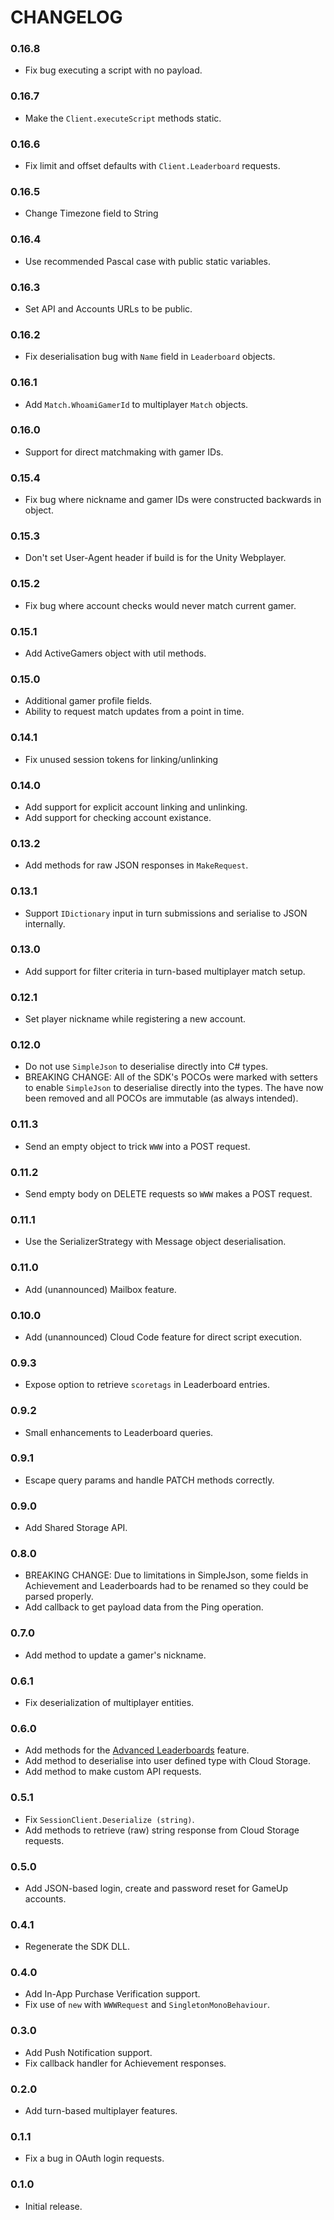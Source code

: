 CHANGELOG
=========

### 0.16.8

* Fix bug executing a script with no payload.

### 0.16.7

* Make the `Client.executeScript` methods static.

### 0.16.6

* Fix limit and offset defaults with `Client.Leaderboard` requests.

### 0.16.5

* Change Timezone field to String

### 0.16.4

* Use recommended Pascal case with public static variables.

### 0.16.3

* Set API and Accounts URLs to be public.

### 0.16.2

* Fix deserialisation bug with `Name` field in `Leaderboard` objects.

### 0.16.1

* Add `Match.WhoamiGamerId` to multiplayer `Match` objects.

### 0.16.0

* Support for direct matchmaking with gamer IDs.

### 0.15.4

* Fix bug where nickname and gamer IDs were constructed backwards in object.

### 0.15.3

* Don't set User-Agent header if build is for the Unity Webplayer.

### 0.15.2

* Fix bug where account checks would never match current gamer.

### 0.15.1

* Add ActiveGamers object with util methods.

### 0.15.0

* Additional gamer profile fields.
* Ability to request match updates from a point in time.

### 0.14.1

* Fix unused session tokens for linking/unlinking

### 0.14.0

* Add support for explicit account linking and unlinking.
* Add support for checking account existance.

### 0.13.2

* Add methods for raw JSON responses in `MakeRequest`.

### 0.13.1

* Support `IDictionary` input in turn submissions and serialise to JSON internally.

### 0.13.0

* Add support for filter criteria in turn-based multiplayer match setup.

### 0.12.1

* Set player nickname while registering a new account.

### 0.12.0

* Do not use `SimpleJson` to deserialise directly into C# types.
* BREAKING CHANGE: All of the SDK's POCOs were marked with setters to enable `SimpleJson` to deserialise directly into the types. The have now been removed and all POCOs are immutable (as always intended).

### 0.11.3

* Send an empty object to trick `WWW` into a POST request.

### 0.11.2

* Send empty body on DELETE requests so `WWW` makes a POST request.

### 0.11.1

* Use the SerializerStrategy with Message object deserialisation.

### 0.11.0

* Add (unannounced) Mailbox feature.

### 0.10.0

* Add (unannounced) Cloud Code feature for direct script execution.

### 0.9.3

* Expose option to retrieve `scoretags` in Leaderboard entries.

### 0.9.2

* Small enhancements to Leaderboard queries.

### 0.9.1

* Escape query params and handle PATCH methods correctly.

### 0.9.0

* Add Shared Storage API.

### 0.8.0

* BREAKING CHANGE: Due to limitations in SimpleJson, some fields in Achievement and Leaderboards had to be renamed so they could be parsed properly.
* Add callback to get payload data from the Ping operation.

### 0.7.0

* Add method to update a gamer's nickname.

### 0.6.1

* Fix deserialization of multiplayer entities.

### 0.6.0

* Add methods for the [Advanced Leaderboards](https://gameup.io/blog/2015/07/31/advanced-leaderboards/) feature.
* Add method to deserialise into user defined type with Cloud Storage.
* Add method to make custom API requests.

### 0.5.1

* Fix `SessionClient.Deserialize (string)`.
* Add methods to retrieve (raw) string response from Cloud Storage requests.

### 0.5.0

* Add JSON-based login, create and password reset for GameUp accounts.

### 0.4.1

* Regenerate the SDK DLL.

### 0.4.0

* Add In-App Purchase Verification support.
* Fix use of `new` with `WWWRequest` and `SingletonMonoBehaviour`.

### 0.3.0

* Add Push Notification support.
* Fix callback handler for Achievement responses.

### 0.2.0

* Add turn-based multiplayer features.

### 0.1.1

* Fix a bug in OAuth login requests.

### 0.1.0

* Initial release.
